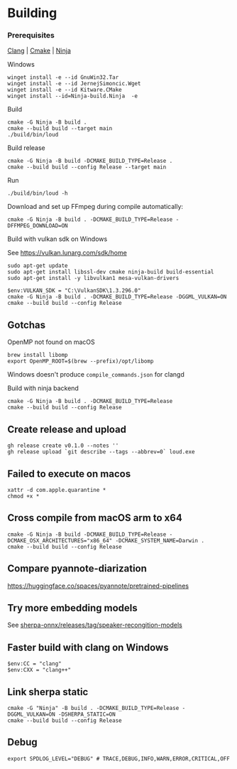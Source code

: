 # Building

### Prerequisites

[Clang](https://releases.llvm.org/download.html) | [Cmake](https://cmake.org/download/) | [Ninja](https://ninja-build.org/)

Windows

```console
winget install -e --id GnuWin32.Tar
winget install -e --id JernejSimoncic.Wget
winget install -e --id Kitware.CMake
winget install --id=Ninja-build.Ninja  -e
```

Build

```console
cmake -G Ninja -B build .
cmake --build build --target main
./build/bin/loud
```

Build release

```console
cmake -G Ninja -B build -DCMAKE_BUILD_TYPE=Release .
cmake --build build --config Release --target main
```

Run

```console
./build/bin/loud -h
```

Download and set up FFmpeg during compile automatically:

```console
cmake -G Ninja -B build . -DCMAKE_BUILD_TYPE=Release -DFFMPEG_DOWNLOAD=ON
```

Build with vulkan sdk on Windows

See https://vulkan.lunarg.com/sdk/home

```console
sudo apt-get update
sudo apt-get install libssl-dev cmake ninja-build build-essential
sudo apt-get install -y libvulkan1 mesa-vulkan-drivers
```

```console
$env:VULKAN_SDK = "C:\VulkanSDK\1.3.296.0"
cmake -G Ninja -B build . -DCMAKE_BUILD_TYPE=Release -DGGML_VULKAN=ON
cmake --build build --config Release
```

## Gotchas

OpenMP not found on macOS

```console
brew install libomp
export OpenMP_ROOT=$(brew --prefix)/opt/libomp
```

Windows doesn't produce `compile_commands.json` for clangd

Build with ninja backend

```console
cmake -G Ninja -B build . -DCMAKE_BUILD_TYPE=Release
cmake --build build --config Release
```

## Create release and upload

```console
gh release create v0.1.0 --notes ''
gh release upload `git describe --tags --abbrev=0` loud.exe
```

## Failed to execute on macos

```console
xattr -d com.apple.quarantine *
chmod +x *
```

## Cross compile from macOS arm to x64

```console
cmake -G Ninja -B build -DCMAKE_BUILD_TYPE=Release -DCMAKE_OSX_ARCHITECTURES="x86_64" -DCMAKE_SYSTEM_NAME=Darwin .
cmake --build build --config Release
```

## Compare pyannote-diarization

https://huggingface.co/spaces/pyannote/pretrained-pipelines

## Try more embedding models

See [sherpa-onnx/releases/tag/speaker-recongition-models](https://github.com/k2-fsa/sherpa-onnx/releases/tag/speaker-recongition-models)

## Faster build with clang on Windows

```console
$env:CC = "clang"
$env:CXX = "clang++"
```

## Link sherpa static

```console
cmake -G "Ninja" -B build . -DCMAKE_BUILD_TYPE=Release -DGGML_VULKAN=ON -DSHERPA_STATIC=ON
cmake --build build --config Release
```

## Debug

```console
export SPDLOG_LEVEL="DEBUG" # TRACE,DEBUG,INFO,WARN,ERROR,CRITICAL,OFF
```
